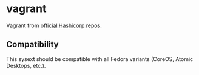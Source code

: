 # vagrant

Vagrant from [official Hashicorp repos](https://developer.hashicorp.com/vagrant/downloads).

## Compatibility

This sysext should be compatible with all Fedora variants (CoreOS, Atomic
Desktops, etc.).
